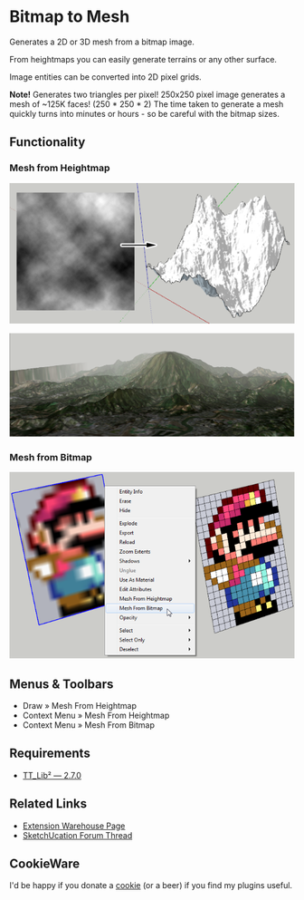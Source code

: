 # Bitmap to Mesh

Generates a 2D or 3D mesh from a bitmap image.

From heightmaps you can easily generate terrains or any other surface.

Image entities can be converted into 2D pixel grids.

**Note!** Generates two triangles per pixel!
250x250 pixel image generates a mesh of ~125K faces! (250 * 250 * 2)
The time taken to generate a mesh quickly turns into minutes or hours - so be
careful with the bitmap sizes.


## Functionality

### Mesh from Heightmap

![Mesh from Heightmap](docs/images/BMP2Mesh.png "Mesh from Heightmap")

![Terrain from Heightmap](docs/images/TerrainTest.png "Terrain from Heightmap")


### Mesh from Bitmap

![Mesh from Bitmap](docs/images/BitmapToMesh.png "Mesh from Bitmap")


## Menus & Toolbars

* Draw » Mesh From Heightmap
* Context Menu » Mesh From Heightmap
* Context Menu » Mesh From Bitmap


## Requirements

* [TT_Lib² — 2.7.0](https://extensions.sketchup.com/content/tt_lib%C2%B2)


## Related Links

* [Extension Warehouse Page](https://extensions.sketchup.com/content/bitmap-mesh)
* [SketchUcation Forum Thread](http://sketchucation.com/forums/viewtopic.php?t=31339)


## CookieWare

I'd be happy if you donate a [cookie](http://www.thomthom.net/software/sketchup/cookieware/) (or a beer) if you find my plugins useful.
